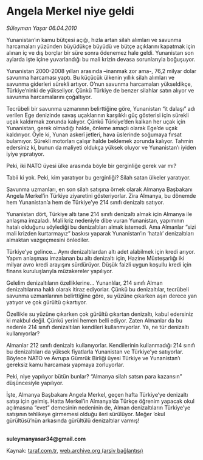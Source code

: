# Angela Merkel niye geldi

*Süleyman Yaşar 06.04.2010*

<div class="yazi"><p>Yunanistan’ın kamu bütçesi açığı, hızla artan silah alımları ve savunma harcamaları yüzünden büyüdükçe büyüdü ve bütçe açıklarını kapatmak için alınan iç ve dış borçlar bir süre sonra ödenemez hale geldi. Yunanistan son aylarda işte içine yuvarlandığı bu mali krizin devasa sorunlarıyla boğuşuyor. </p>
<p>Yunanistan 2000-2008 yılları arasında –inanmak zor ama-, 76,2 milyar dolar savunma harcaması yaptı. Bu küçücük ülkenin yıllık silah alımları ve savunma giderleri sürekli artıyor. O’nun savunma harcamaları yükseldikçe, Türkiye’ninki de yükseliyor. Çünkü Türkiye de benzer silahlar satın alıyor ve savunma harcamalarını çoğaltıyor. </p>
<p>Tecrübeli bir savunma uzmanının belirttiğine göre, Yunanistan “it dalaşı” adı verilen Ege denizinde savaş uçaklarının karşılıklı güç gösterisi için sürekli uçak kaldırmak zorunda kalıyor. Çünkü Türkiye’den kalkan her uçak için Yunanistan, gerek olmadığı halde, önleme amaçlı olarak Ege’de uçak kaldırıyor. Öyle ki, Yunan askerî jetleri, hava üslerinde soğumaya fırsat bulamıyor. Sürekli motorları çalışır halde beklemek zorunda kalıyor. Tahmin edersiniz ki, bunun da maliyeti oldukça yüksek oluyor ve Yunanistan’ı iyiden iyiye yıpratıyor.</p>
<p>Peki, iki NATO üyesi ülke arasında böyle bir gerginliğe gerek var mı? </p>
<p>Tabii ki yok. Peki, kim yaratıyor bu gerginliği? Silah satan ülkeler yaratıyor. </p>
<p>Savunma uzmanları, en son silah satışına örnek olarak Almanya Başbakanı Angela Merkel’in Türkiye ziyaretini gösteriyorlar. Zira Almanya, bu dönemde hem Yunanistan’a hem de Türkiye’ye 214 sınıfı denizaltı satıyor. </p>
<p>Yunanistan dört, Türkiye altı tane 214 sınıfı denizaltı almak için Almanya ile anlaşma imzaladı. Mali kriz nedeniyle dibe vuran Yunanistan, yapımının hatalı olduğunu söylediği bu denizaltıları almak istemedi. Ama Almanlar “sizi mali krizden kurtarmayız” baskısı yaparak Yunanistan’ın ‘hatalı’ denizaltıları almaktan vazgeçmesini önlediler. </p>
<p>Türkiye’ye gelince... Aynı denizaltılardan altı adet alabilmek için kredi arıyor. Yapım anlaşması imzalanan bu altı denizaltı için, Hazine Müsteşarlığı iki milyar avro kredi arayışını sürdürüyor. Düşük faizli uygun koşullu kredi için finans kuruluşlarıyla müzakereler yapılıyor.</p>
<p>Gelelim denizaltıların özelliklerine... Yunanlılar, 214 sınıfı Alman denizaltılarına haklı olarak itiraz ediyorlar. Çünkü bu denizaltılar, tecrübeli savunma uzmanlarının belirttiğine göre, su yüzüne çıkarken aşırı derece yan yatıyor ve çok gürültü çıkartıyor. </p>
<p>Özellikle su yüzüne çıkarken çok gürültü çıkartan denizaltı, kabul edersiniz ki makbul değil. Çünkü yerini hemen belli ediyor. Zaten Almanlar da bu nedenle 214 sınıfı denizaltıları kendileri kullanmıyorlar. Ya, ne tür denizaltı kullanıyorlar? </p>
<p>Almanlar 212 sınıfı denizaltı kullanıyorlar. Kendilerinin kullanmadığı 214 sınıfı bu denizaltıları da yüksek fiyatlarla Yunanistan ve Türkiye’ye satıyorlar. Böylece NATO ve Avrupa Gümrük Birliği üyesi Türkiye ve Yunanistan’ı gereksiz kamu harcaması yapmaya zorluyorlar. </p>
<p>Peki, niye yapılıyor bütün bunlar? “Almanya silah satsın para kazansın” düşüncesiyle yapılıyor. </p>
<p>İşte, Almanya Başbakanı Angela Merkel, geçen hafta Türkiye’ye denizaltı satışı için gelmiş. Hatta Merkel’in Almanya’da Türkçe öğrenim yapacak okul açılmasına “evet” demesinin nedeninin de, Alman denizaltıların Türkiye’ye satışının tehlikeye girmemesi olduğu ileri sürülüyor. Meğer ‘okul gürültüsü’nün arkasında gürültülü denizaltılar varmış!</p>
<p><b><br/>suleymanyasar34@gmail.com</b><i></i></p></div>

Kaynak: [taraf.com.tr](http://www.taraf.com.tr:80/makale/10778.htm), [web.archive.org (arşiv bağlantısı)](http://web.archive.org/web/20100409131525/http://www.taraf.com.tr:80/makale/10778.htm)
